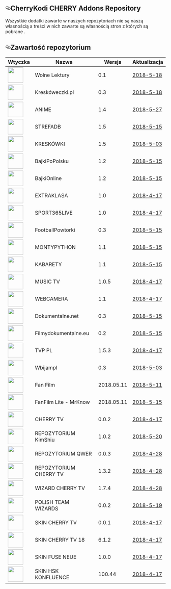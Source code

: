 
 <div id="readme" class="readme blob instapaper_body">
    <article class="markdown-body entry-content" itemprop="text"><h1><a id="user-content-CherryKodi-CHERRY -addons-repository" class="anchor" aria-hidden="true" href="#CHERRY TEAM -addons-repository"><svg class="octicon octicon-link" viewBox="0 0 16 16" version="1.1" width="16" height="16" aria-hidden="true"><path fill-rule="evenodd" d="M4 9h1v1H4c-1.5 0-3-1.69-3-3.5S2.55 3 4 3h4c1.45 0 3 1.69 3 3.5 0 1.41-.91 2.72-2 3.25V8.59c.58-.45 1-1.27 1-2.09C10 5.22 8.98 4 8 4H4c-.98 0-2 1.22-2 2.5S3 9 4 9zm9-3h-1v1h1c1 0 2 1.22 2 2.5S13.98 12 13 12H9c-.98 0-2-1.22-2-2.5 0-.83.42-1.64 1-2.09V6.25c-1.09.53-2 1.84-2 3.25C6 11.31 7.55 13 9 13h4c1.45 0 3-1.69 3-3.5S14.5 6 13 6z"></path></svg></a>CherryKodi CHERRY Addons Repository</h1>
<p>Wszystkie dodatki zawarte w naszych repozytoriach nie są naszą własnością a treści w nich zawarte są własnością stron z których są pobrane .</p>
<h2><a id="user-content-zawartość-repozytoium" class="anchor" aria-hidden="true" href="#zawartość-repozytoium"><svg class="octicon octicon-link" viewBox="0 0 16 16" version="1.1" width="16" height="16" aria-hidden="true"><path fill-rule="evenodd" d="M4 9h1v1H4c-1.5 0-3-1.69-3-3.5S2.55 3 4 3h4c1.45 0 3 1.69 3 3.5 0 1.41-.91 2.72-2 3.25V8.59c.58-.45 1-1.27 1-2.09C10 5.22 8.98 4 8 4H4c-.98 0-2 1.22-2 2.5S3 9 4 9zm9-3h-1v1h1c1 0 2 1.22 2 2.5S13.98 12 13 12H9c-.98 0-2-1.22-2-2.5 0-.83.42-1.64 1-2.09V6.25c-1.09.53-2 1.84-2 3.25C6 11.31 7.55 13 9 13h4c1.45 0 3-1.69 3-3.5S14.5 6 13 6z"></path></svg></a>Zawartość repozytorium</h2>
<table>
<thead>
<tr>
<th>Wtyczka</th>
<th>Nazwa</th>
<th>Wersja</th>
<th>Aktualizacja</th>
</tr>
</thead>
<tbody>
<tr>
<td><a target="_blank" href="https://raw.githubusercontent.com/CherryKodi/CHERRY/master/zips/plugin.audio.wolnelektury/icon.png"><img src="https://raw.githubusercontent.com/CherryKodi/CHERRY/master/zips/plugin.audio.wolnelektury/icon.png" width="48" style="max-width:100%;"></a></td>
<td>Wolne Lektury</td>
<td>0.1</td>
<td><a href="https://github.com/CherryKodi/CHERRY/raw/master/zips/plugin.audio.wolnelektury" 
rel="nofollow">2018-5-18</a></td>
</tr>
<tr>
<td><a target="_blank" href="https://raw.githubusercontent.com/CherryKodi/CHERRY/master/zips/plugin.video.kreskoweczki/icon.png"><img src="https://raw.githubusercontent.com/CherryKodi/CHERRY/master/zips/plugin.video.kreskoweczki/icon.png" width="48" style="max-width:100%;"></a></td>
<td>Kreskóweczki.pl</td>
<td>0.3</td>
<td><a href="https://github.com/CherryKodi/CHERRY/raw/master/zips/plugin.video.kreskoweczki" 
rel="nofollow">2018-5-18</a></td>
</tr>
<tr>
<td><a target="_blank" href="https://raw.githubusercontent.com/CherryKodi/CHERRY/master/zips/plugin.video.anime/icon.png"><img src="https://raw.githubusercontent.com/CherryKodi/CHERRY/master/zips/plugin.video.anime/icon.png" width="48" style="max-width:100%;"></a></td>
<td>ANIME</td>
<td>1.4</td>
<td><a href="https://github.com/CherryKodi/CHERRY/raw/master/zips/plugin.video.anime" 
rel="nofollow">2018-5-27</a></td>
</tr>
<tr>
<td><a target="_blank" href="
https://raw.githubusercontent.com/CherryKodi/CHERRY/master/zips/plugin.video.strefadb/icon.png"><img src="https://raw.githubusercontent.com/CherryKodi/CHERRY/master/zips/plugin.video.strefadb/icon.png" width="48" style="max-width:100%;"></a></td>
<td>STREFADB</td>
<td>1.5</td>
<td><a href="https://github.com/CherryKodi/CHERRY/raw/master/zips/plugin.video.strefadb" 
rel="nofollow">2018-5-15</a></td>
</tr>
<tr>
<td><a target="_blank" href="https://raw.githubusercontent.com/CherryKodi/CHERRY/master/zips/plugin.video.kreskowki/icon.png"><img src="https://raw.githubusercontent.com/CherryKodi/CHERRY/master/zips/plugin.video.kreskowki/icon.png" width="48" style="max-width:100%;"></a></td>
<td>KRESKÓWKI</td>
<td>1.5</td>
<td><a href="https://github.com/CherryKodi/CHERRY/raw/master/zips/plugin.video.kreskowki" 
 rel="nofollow">2018-5-03</a></td>
</tr>
<tr>
<td><a target="_blank" href="
https://raw.githubusercontent.com/CherryKodi/CHERRY/master/zips/plugin.video.BajkiPoPolsku/icon.png"><img src="https://raw.githubusercontent.com/CherryKodi/CHERRY/master/zips/plugin.video.BajkiPoPolsku/icon.png" width="48" style="max-width:100%;"></a></td>
<td>BajkiPoPolsku</td>
<td>1.2</td>
<td><a href="https://github.com/CherryKodi/CHERRY/raw/master/zips/plugin.video.BajkiPoPolsku" 
rel="nofollow">2018-5-15</a></td>
</tr>
<tr>
<td><a target="_blank" href="
https://raw.githubusercontent.com/CherryKodi/CHERRY/master/zips/plugin.video.BajkiOnline/icon.png"><img src="https://raw.githubusercontent.com/CherryKodi/CHERRY/master/zips/plugin.video.BajkiOnline/icon.png" width="48" style="max-width:100%;"></a></td>
<td>BajkiOnline</td>
<td>1.2</td>
<td><a href="https://github.com/CherryKodi/CHERRY/raw/master/zips/plugin.video.BajkiOnline" 
rel="nofollow">2018-5-15</a></td>
</tr>
<tr>
<td><a target="_blank" href="https://raw.githubusercontent.com/CherryKodi/CHERRY/master/zips/plugin.video.ekstraklasa/icon.png"><img src="https://raw.githubusercontent.com/CherryKodi/CHERRY/master/zips/plugin.video.ekstraklasa/icon.png" width="48" style="max-width:100%;"></a></td>
<td>EXTRAKLASA</td>
<td>1.0</td>
<td><a href="https://github.com/CherryKodi/CHERRY/raw/master/zips/plugin.video.ekstraklasa" 
rel="nofollow">2018-4-17</a></td>
</tr>
<tr>
<td><a target="_blank" href="https://raw.githubusercontent.com/CherryKodi/CHERRY/master/zips/plugin.video.sport365.live/icon.png"><img src="https://raw.githubusercontent.com/CherryKodi/CHERRY/master/zips/plugin.video.sport365.live/icon.png" width="48" style="max-width:100%;"></a></td>
<td>SPORT365LIVE</td>
<td>1.0</td>
<td><a href="https://github.com/CherryKodi/CHERRY/raw/master/zips/plugin.video.sport365.live" 
rel="nofollow">2018-4-17</a></td>
</tr>
<tr>
<td><a target="_blank" href="
https://raw.githubusercontent.com/CherryKodi/CHERRY/master/zips/plugin.video.FootballPowtorki/icon.png"><img src="https://raw.githubusercontent.com/CherryKodi/CHERRY/master/zips/plugin.video.FootballPowtorki/icon.png" width="48" style="max-width:100%;"></a></td>
<td>FootballPowtorki</td>
<td>0.3</td>
<td><a href="https://github.com/CherryKodi/CHERRY/raw/master/zips/plugin.video.FootballPowtorki" 
rel="nofollow">2018-5-15</a></td>
</tr>
<tr>
<td><a target="_blank" href="https://raw.githubusercontent.com/CherryKodi/CHERRY/master/zips/plugin.video.montypython/icon.png"><img src="https://raw.githubusercontent.com/CherryKodi/CHERRY/master/zips/plugin.video.montypython/icon.png" width="48" style="max-width:100%;"></a></td>
<td>MONTYPYTHON</td>
<td>1.1</td>
<td><a href="https://github.com/CherryKodi/CHERRY/raw/master/zips/plugin.video.montypython" 
rel="nofollow">2018-5-15</a></td>
</tr>
<tr>
<td><a target="_blank" href="https://raw.githubusercontent.com/CherryKodi/CHERRY/master/zips/plugin.video.kabarety/icon.png"><img src="https://raw.githubusercontent.com/CherryKodi/CHERRY/master/zips/plugin.video.kabarety/icon.png" width="48" style="max-width:100%;"></a></td>
<td>KABARETY</td>
<td>1.1</td>
<td><a href="https://github.com/CherryKodi/CHERRY/raw/master/zips/plugin.video.kabarety" 
rel="nofollow">2018-5-15</a></td>
</tr>
<tr>
<td><a target="_blank" href="
https://raw.githubusercontent.com/CherryKodi/CHERRY/master/zips/plugin.video.musictv/icon.png"><img src="https://raw.githubusercontent.com/CherryKodi/CHERRY/master/zips/plugin.video.musictv/icon.png" width="48" style="max-width:100%;"></a></td>
<td>MUSIC TV</td>
<td>1.0.5</td>
<td><a href="https://github.com/CherryKodi/CHERRY/raw/master/zips/plugin.video.musictv" 
rel="nofollow">2018-4-17</a></td>
</tr>
<tr>
<td><a target="_blank" href="https://raw.githubusercontent.com/CherryKodi/CHERRY/master/zips/plugin.video.webcamera/icon.png"><img src="https://raw.githubusercontent.com/CherryKodi/CHERRY/master/zips/plugin.video.webcamera/icon.png" width="48" style="max-width:100%;"></a></td>
<td>WEBCAMERA</td>
<td>1.1</td>
<td><a href="https://github.com/CherryKodi/CHERRY/raw/master/zips/plugin.video.webcamera" 
rel="nofollow">2018-4-17</a></td>
</tr>
<tr>
<td><a target="_blank" href="
https://raw.githubusercontent.com/CherryKodi/CHERRY/master/zips/plugin.video.dokumentalne.net/icon.png"><img src="https://raw.githubusercontent.com/CherryKodi/CHERRY/master/zips/plugin.video.dokumentalne.net/icon.png" width="48" style="max-width:100%;"></a></td>
<td>Dokumentalne.net</td>
<td>0.3</td>
<td><a href="https://github.com/CherryKodi/CHERRY/raw/master/zips/plugin.video.dokumentalne.net" 
rel="nofollow">2018-5-15</a></td>
</tr>
<tr>
<td><a target="_blank" href="
https://raw.githubusercontent.com/CherryKodi/CHERRY/master/zips/plugin.video.filmydokumentalne.eu/icon.png"><img src="https://raw.githubusercontent.com/CherryKodi/CHERRY/master/zips/plugin.video.filmydokumentalne.eu/icon.png" width="48" style="max-width:100%;"></a></td>
<td>Filmydokumentalne.eu</td>
<td>0.2</td>
<td><a href="https://github.com/CherryKodi/CHERRY/raw/master/zips/plugin.video.filmydokumentalne.eu" 
rel="nofollow">2018-5-15</a></td>
</tr>
<tr>
<td><a target="_blank" href="
https://raw.githubusercontent.com/CherryKodi/CHERRY/master/zips/plugin.video.TVP.pl/icon.png"><img src="https://raw.githubusercontent.com/CherryKodi/CHERRY/master/zips/plugin.video.TVP.pl/icon.png" width="48" style="max-width:100%;"></a></td>
<td>TVP PL</td>
<td>1.5.3</td>
<td><a href="https://github.com/CherryKodi/CHERRY/raw/master/zips/plugin.video.TVP.pl" 
rel="nofollow">2018-4-17</a></td>
</tr>
<tr>
<td><a target="_blank" href="
https://raw.githubusercontent.com/CherryKodi/CHERRY/master/zips/plugin.video.wbijampl/icon.png"><img src="https://raw.githubusercontent.com/CherryKodi/CHERRY/master/zips/plugin.video.wbijampl/icon.png" width="48" style="max-width:100%;"></a></td>
<td>Wbijampl</td>
<td>0.3</td>
<td><a href="https://github.com/CherryKodi/CHERRY/raw/master/zips/plugin.video.wbijampl" 
rel="nofollow">2018-5-03</a></td>
</tr>
<tr>
<td><a target="_blank" href="
https://raw.githubusercontent.com/CherryKodi/CHERRY/master/zips/plugin.video.fanfilm/icon.png"><img src="https://raw.githubusercontent.com/CherryKodi/CHERRY/master/zips/plugin.video.fanfilm/icon.png" width="48" style="max-width:100%;"></a></td>
<td>Fan Film</td>
<td>2018.05.11</td>
<td><a href="https://github.com/CherryKodi/CHERRY/raw/master/zips/plugin.video.fanfilm" 
rel="nofollow">2018-5-11</a></td>
</tr>
<tr>
<td><a target="_blank" href="
https://raw.githubusercontent.com/CherryKodi/CHERRY/master/zips/plugin.video.fanfilm.lite/icon.png"><img src="https://raw.githubusercontent.com/CherryKodi/CHERRY/master/zips/plugin.video.fanfilm.lite/icon.png" width="48" style="max-width:100%;"></a></td>
<td>FanFilm Lite - MrKnow</td>
<td>2018.05.11</td>
<td><a href="https://github.com/CherryKodi/CHERRY/raw/master/zips/plugin.video.fanfilm.lite" 
rel="nofollow">2018-5-15</a></td>
</tr>
<tr>
<td><a target="_blank" href="
https://raw.githubusercontent.com/CherryKodi/CHERRY/master/zips/plugin.video.cherrytv/icon.png"><img src="https://raw.githubusercontent.com/CherryKodi/CHERRY/master/zips/plugin.video.cherrytv/icon.png" width="48" style="max-width:100%;"></a></td>
<td>CHERRY TV</td>
<td>0.0.2</td>
<td><a href="https://github.com/CherryKodi/CHERRY/raw/master/zips/plugin.video.cherrytv" 
rel="nofollow">2018-4-17</a></td>
</tr>
<tr>
<td><a target="_blank" href="
https://raw.githubusercontent.com/CherryKodi/CHERRY/master/zips/repository.kimshiu/icon.png"><img src="https://raw.githubusercontent.com/CherryKodi/CHERRY/master/zips/repository.kimshiu/icon.png" width="48" style="max-width:100%;"></a></td>
<td>REPOZYTORIUM KimShiu</td>
<td>1.0.2</td>
<td><a href="https://github.com/CherryKodi/CHERRY/raw/master/zips/repository.kimshiu" 
rel="nofollow">2018-5-20</a></td>
</tr>
<tr>
<td><a target="_blank" href="
https://raw.githubusercontent.com/CherryKodi/CHERRY/master/zips/repository.qwerx/icon.png"><img src="https://raw.githubusercontent.com/CherryKodi/CHERRY/master/zips/repository.qwerx/icon.png" width="48" style="max-width:100%;"></a></td>
<td>REPOZYTORIUM QWER</td>
<td>0.0.3</td>
<td><a href="https://github.com/CherryKodi/CHERRY/raw/master/zips/repository.qwerx" 
rel="nofollow">2018-4-28</a></td>
</tr>
<tr>
<td><a target="_blank" href="
https://raw.githubusercontent.com/CherryKodi/CHERRY/master/zips/repository.cherrytv/icon.png"><img src="https://raw.githubusercontent.com/CherryKodi/CHERRY/master/zips/repository.cherrytv/icon.png" width="48" style="max-width:100%;"></a></td>
<td>REPOZYTORIUM CHERRY TV</td>
<td>1.3.2</td>
<td><a href="https://github.com/CherryKodi/CHERRY/raw/master/zips/repository.cherrytv" 
rel="nofollow">2018-4-28</a></td>
</tr>
<tr>
<td><a target="_blank" href="
https://raw.githubusercontent.com/CherryKodi/CHERRY/master/zips/plugin.program.cherrytv/icon.png"><img src="https://raw.githubusercontent.com/CherryKodi/CHERRY/master/zips/plugin.program.cherrytv/icon.png" width="48" style="max-width:100%;"></a></td>
<td>WIZARD CHERRY TV</td>
<td>1.7.4</td>
<td><a href="https://github.com/CherryKodi/CHERRY/raw/master/zips/plugin.program.cherrytv" 
rel="nofollow">2018-4-28</a></td>
</tr>
<tr>
<td><a target="_blank" href="
https://raw.githubusercontent.com/CherryKodi/CHERRY/master/zips/plugin.program.PLTW/icon.png"><img src="https://raw.githubusercontent.com/CherryKodi/CHERRY/master/zips/plugin.program.PLTW/icon.png" width="48" style="max-width:100%;"></a></td>
<td>POLISH TEAM WIZARDS</td>
<td>0.0.2</td>
<td><a href="https://github.com/CherryKodi/CHERRY/raw/master/zips/plugin.program.PLTW" 
rel="nofollow">2018-5-19</a></td>
</tr>
<tr>
<td><a target="_blank" href="
https://raw.githubusercontent.com/CherryKodi/CHERRY/master/zips/skin.cherrytv/icon.png"><img src="https://raw.githubusercontent.com/CherryKodi/CHERRY/master/zips/skin.cherrytv/icon.png" width="48" style="max-width:100%;"></a></td>
<td>SKIN CHERRY TV</td>
<td>0.0.1</td>
<td><a href="https://github.com/CherryKodi/CHERRY/raw/master/zips/skin.cherrytv" 
rel="nofollow">2018-4-17</a></td>
</tr>
<tr>
<td><a target="_blank" href="
https://raw.githubusercontent.com/CherryKodi/CHERRY/master/zips/skin.cherrytv18/icon.png"><img src="https://raw.githubusercontent.com/CherryKodi/CHERRY/master/zips/skin.cherrytv18/icon.png" width="48" style="max-width:100%;"></a></td>
<td>SKIN CHERRY TV 18</td>
<td>6.1.2</td>
<td><a href="https://github.com/CherryKodi/CHERRY/raw/master/zips/skin.cherrytv18" 
rel="nofollow">2018-4-17</a></td>
</tr>
<tr>
<td><a target="_blank" href="
https://raw.githubusercontent.com/CherryKodi/CHERRY/master/zips/skin.fuse.neue/icon.png"><img src="https://raw.githubusercontent.com/CherryKodi/CHERRY/master/zips/skin.fuse.neue/icon.png" width="48" style="max-width:100%;"></a></td>
<td>SKIN FUSE NEUE</td>
<td>1.0.0</td>
<td><a href="https://github.com/CherryKodi/CHERRY/raw/master/zips/skin.fuse.neue" 
 rel="nofollow">2018-4-17</a></td>
</tr>
<tr>
<td><a target="_blank" href="
https://raw.githubusercontent.com/CherryKodi/CHERRY/master/zips/skin.hsk.konfluence/icon.png"><img src="https://raw.githubusercontent.com/CherryKodi/CHERRY/master/zips/skin.hsk.konfluence/icon.png" width="48" style="max-width:100%;"></a></td>
<td>SKIN HSK KONFLUENCE</td>
<td>100.44</td>
<td><a href="https://github.com/CherryKodi/CHERRY/raw/master/zips/skin.hsk.konfluence" 
rel="nofollow">2018-4-17</a></td>
</tr>




  </div>
